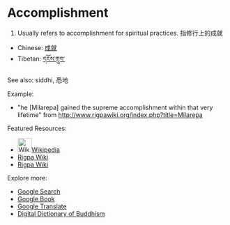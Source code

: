 # Accomplishment

1. Usually refers to accomplishment for spiritual practices.
指修行上的成就

- Chinese: [成就](lk)
- Tibetan: [དངོས་གྲུབ་](lk)

See also: siddhi, 悉地

Example:
- "he [Milarepa] gained the supreme accomplishment within that very lifetime" from http://www.rigpawiki.org/index.php?title=Milarepa

Featured Resources:
- <a href="https://en.wikipedia.org/wiki/Siddhi" target="_blank"> <img src="https://en.wikipedia.org/static/favicon/wikipedia.ico" alt="Wikipedia" style="width:32px;height:32px;">Wikipedia </a>
- <a href="http://www.rigpawiki.org/index.php?title=Accomplishment" target="_blank"> Rigpa Wiki</a>
- <a href="http://www.rigpawiki.org/index.php?title=Siddhis" target="_blank"> Rigpa Wiki </a>

Explore more:
- [Google Search](l.ink)
- [Google Book](l.ink)
- [Google Translate](l.ink)
- [Digital Dictionary of Buddhism](l.ink)
